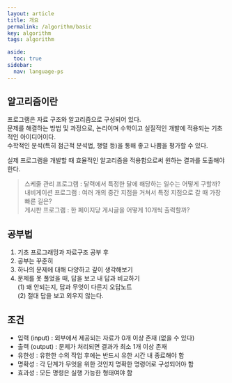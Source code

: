 ```yaml
---
layout: article
title: 개요
permalink: /algorithm/basic
key: algorithm
tags: algorithm

aside:
  toc: true
sidebar:
  nav: language-ps
---
```

<!--more-->
## 알고리즘이란  
프로그램은 자료 구조와 알고리즘으로 구성되어 있다.  
문제를 해결하는 방법 및 과정으로, 논리이며 수학이고 실질적인 개발에 적용되는 기초적인 아이디어이다.  
수학적인 분석(특히 점근적 분석법, 행렬 등)을 통해 좋고 나쁨을 평가할 수 있다.  

실제 프로그램을 개발할 때 효율적인 알고리즘을 적용함으로써 원하는 결과를 도출해야 한다.  
> 스케줄 관리 프로그램 : 달력에서 특정한 달에 해당하는 일수는 어떻게 구할까?  
내비게이션 프로그램 : 여러 개의 중간 지점을 거쳐서 특정 지점으로 갈 때 가장 빠른 길은?  
게시판 프로그램 : 한 페이지당 게시글을 어떻게 10개씩 출력할까?

## 공부법
1. 기초 프로그래밍과 자료구조 공부 후  
2. 공부는 꾸준히  
3. 하나의 문제에 대해 다양하고 깊이 생각해보기  
4. 문제를 못 풀었을 때, 답을 보고 내 답과 비교하기  
 (1) 왜 안되는지, 답과 무엇이 다른지 오답노트  
 (2) 절대 답을 보고 외우지 않는다.

## 조건  
- 입력 (input)
	: 외부에서 제공되는 자료가 0개 이상 존재 (없을 수 있다)
- 출력 (output)
	: 문제가 처리되면 결과가 최소 1개 이상 존재
- 유한성
	: 유한한 수의 작업 후에는 반드시 유한 시간 내 종료해야 함
- 명확성
	: 각 단계가 무엇을 위한 것인지 명확한 명령어로 구성되어야 함
- 효과성
	: 모든 명령은 실행 가능한 형태여야 함
